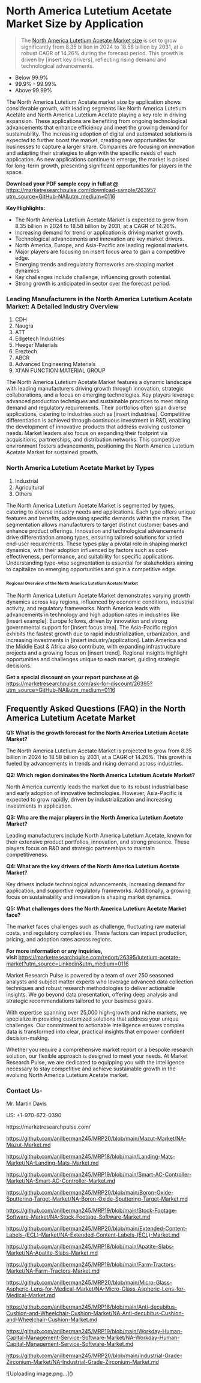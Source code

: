 <h1>North America Lutetium Acetate Market&nbsp;Size by Application</h1><blockquote><p>The <a href="https://marketresearchpulse.com/download-sample/26395?utm_source=GitHub-NA&amp;utm_medium=0116">North America Lutetium Acetate Market size</a> is set to grow significantly from 8.35 billion in 2024 to 18.58 billion by 2031, at a robust CAGR of 14.26% during the forecast period. This growth is driven by [insert key drivers], reflecting rising demand and technological advancements.</p></blockquote><ul><li>Below 99.9%<li> 99.9% - 99.99%<li> Above 99.99%</li></ul><p>The North America Lutetium Acetate market size by application shows considerable growth, with leading segments like North America Lutetium Acetate and North America Lutetium Acetate playing a key role in driving expansion. These applications are benefiting from ongoing technological advancements that enhance efficiency and meet the growing demand for sustainability. The increasing adoption of digital and automated solutions is expected to further boost the market, creating new opportunities for businesses to capture a larger share. Companies are focusing on innovation and adapting their strategies to align with the specific needs of each application. As new applications continue to emerge, the market is poised for long-term growth, presenting significant opportunities for players in the space.</p><p><strong>Download your PDF sample copy in full at @ </strong><a href="https://marketresearchpulse.com/download-sample/26395?utm_source=GitHub-NA&amp;utm_medium=0116">https://marketresearchpulse.com/download-sample/26395?utm_source=GitHub-NA&amp;utm_medium=0116</a></p><p><strong>Key Highlights: </strong></p><ul><li>The North America Lutetium Acetate Market is expected to grow from 8.35 billion in 2024 to 18.58 billion by 2031, at a CAGR of 14.26%.</li><li>Increasing demand for trend or application is driving market growth.</li><li>Technological advancements and innovation are key market drivers.</li><li>North America, Europe, and Asia-Pacific are leading regional markets.</li><li>Major players are focusing on insert focus area to gain a competitive edge.</li><li>Emerging trends and regulatory frameworks are shaping market dynamics.</li><li>Key challenges include challenge, influencing growth potential.</li><li>Strong growth is anticipated in sector over the forecast period.</li></ul><h3>Leading Manufacturers in the North America Lutetium Acetate Market: A Detailed Industry Overview</h3><ol><li>CDH</li><li>Naugra</li><li>ATT</li><li>Edgetech Industries</li><li>Heeger Materials</li><li>Ereztech</li><li>ABCR</li><li>Advanced Engineering Materials</li><li>XI'AN FUNCTION MATERIAL GROUP</li></ol><div class="flex max-w-full flex-col flex-grow"><div class="min-h-8 text-message flex w-full flex-col items-end gap-2 whitespace-normal break-words [.text-message+&amp;]:mt-5" dir="auto" data-message-author-role="assistant" data-message-id="fd8432e4-4910-450d-b182-61b7bfb0a01f" data-message-model-slug="gpt-4o"><div class="flex w-full flex-col gap-1 empty:hidden first:pt-[3px]"><div class="markdown prose w-full break-words dark:prose-invert light"><p>The North America Lutetium Acetate Market features a dynamic landscape with leading manufacturers driving growth through innovation, strategic collaborations, and a focus on emerging technologies. Key players leverage advanced production techniques and sustainable practices to meet rising demand and regulatory requirements. Their portfolios often span diverse applications, catering to industries such as [insert industries]. Competitive differentiation is achieved through continuous investment in R&amp;D, enabling the development of innovative products that address evolving customer needs. Market leaders also focus on expanding their footprint via acquisitions, partnerships, and distribution networks. This competitive environment fosters advancements, positioning the North America Lutetium Acetate Market for sustained growth.</p></div></div></div></div><h3>North America Lutetium Acetate Market by Types</h3><ol><li>Industrial<li> Agricultural<li> Others</li></ol><div class="flex max-w-full flex-col flex-grow"><div class="min-h-8 text-message flex w-full flex-col items-end gap-2 whitespace-normal break-words [.text-message+&amp;]:mt-5" dir="auto" data-message-author-role="assistant" data-message-id="084470be-0bb7-4664-bddf-5156b4f41249" data-message-model-slug="gpt-4o-mini"><div class="flex w-full flex-col gap-1 empty:hidden first:pt-[3px]"><div class="markdown prose w-full break-words dark:prose-invert light"><p>The North America Lutetium Acetate Market is segmented by types, catering to diverse industry needs and applications. Each type offers unique features and benefits, addressing specific demands within the market. The segmentation allows manufacturers to target distinct customer bases and enhance product offerings. Innovation and technological advancements drive differentiation among types, ensuring tailored solutions for varied end-user requirements. These types play a pivotal role in shaping market dynamics, with their adoption influenced by factors such as cost-effectiveness, performance, and suitability for specific applications. Understanding type-wise segmentation is essential for stakeholders aiming to capitalize on emerging opportunities and gain a competitive edge.</p></div></div></div></div><h3><span style="font-size: 11px;">Regional Overview of the North America Lutetium Acetate Market</span></h3><div class="flex max-w-full flex-col flex-grow"><div class="min-h-8 text-message flex w-full flex-col items-end gap-2 whitespace-normal break-words [.text-message+&amp;]:mt-5" dir="auto" data-message-author-role="assistant" data-message-id="e9038762-ce64-4e30-91c9-9bd413514231" data-message-model-slug="gpt-4o-mini"><div class="flex w-full flex-col gap-1 empty:hidden first:pt-[3px]"><div class="markdown prose w-full break-words dark:prose-invert light"><p>The North America Lutetium Acetate Market demonstrates varying growth dynamics across key regions, influenced by economic conditions, industrial activity, and regulatory frameworks. North America leads with advancements in technology and high adoption rates in industries like [insert example]. Europe follows, driven by innovation and strong governmental support for [insert focus area]. The Asia-Pacific region exhibits the fastest growth due to rapid industrialization, urbanization, and increasing investments in [insert industry/application]. Latin America and the Middle East &amp; Africa also contribute, with expanding infrastructure projects and a growing focus on [insert trend]. Regional insights highlight opportunities and challenges unique to each market, guiding strategic decisions.</p></div></div></div></div><p><strong>Get a special discount on your report purchase at @ </strong><a href="https://marketresearchpulse.com/ask-for-discount/26395?utm_source=GitHub-NA&amp;utm_medium=0116">https://marketresearchpulse.com/ask-for-discount/26395?utm_source=GitHub-NA&amp;utm_medium=0116</a></p><h2>Frequently Asked Questions (FAQ) in the North America Lutetium Acetate Market</h2><p><strong>Q1: What is the growth forecast for the North America Lutetium Acetate Market?</strong></p><p>The North America Lutetium Acetate Market is projected to grow from 8.35 billion in 2024 to 18.58 billion by 2031, at a CAGR of 14.26%. This growth is fueled by advancements in trends and rising demand across industries.</p><p><strong>Q2: Which region dominates the North America Lutetium Acetate Market?</strong></p><p>North America currently leads the market due to its robust industrial base and early adoption of innovative technologies. However, Asia-Pacific is expected to grow rapidly, driven by industrialization and increasing investments in application.</p><p><strong>Q3: Who are the major players in the North America Lutetium Acetate Market?</strong></p><p>Leading manufacturers include North America Lutetium Acetate, known for their extensive product portfolios, innovation, and strong presence. These players focus on R&amp;D and strategic partnerships to maintain competitiveness.</p><p><strong>Q4: What are the key drivers of the North America Lutetium Acetate Market?</strong></p><p>Key drivers include technological advancements, increasing demand for application, and supportive regulatory frameworks. Additionally, a growing focus on sustainability and innovation is shaping market dynamics.</p><p><strong>Q5: What challenges does the North America Lutetium Acetate Market face?</strong></p><p>The market faces challenges such as challenge, fluctuating raw material costs, and regulatory complexities. These factors can impact production, pricing, and adoption rates across regions.</p><p><strong>For more information or any inquiries, visit&nbsp;</strong><a href="https://marketresearchpulse.com/report/26395/lutetium-acetate-market?utm_source=Linkedin&utm_medium=0116">https://marketresearchpulse.com/report/26395/lutetium-acetate-market?utm_source=Linkedin&utm_medium=0116</a></p><p>Market Research Pulse is powered by a team of over 250 seasoned analysts and subject matter experts who leverage advanced data collection techniques and robust research methodologies to deliver actionable insights. We go beyond data presentation, offering deep analysis and strategic recommendations tailored to your business goals.</p><p>With expertise spanning over 25,000 high-growth and niche markets, we specialize in providing customized solutions that address your unique challenges. Our commitment to actionable intelligence ensures complex data is transformed into clear, practical insights that empower confident decision-making.</p><p>Whether you require a comprehensive market report or a bespoke research solution, our flexible approach is designed to meet your needs. At Market Research Pulse, we are dedicated to equipping you with the intelligence necessary to stay competitive and achieve sustainable growth in the evolving North America Lutetium Acetate market.</p><h3><strong>Contact Us-</strong></h3><p>Mr. Martin Davis</p><p>US: +1-970-672-0390</p><p>https://marketresearchpulse.com/</p><p><a href="https://github.com/anilberman245/MRP20/blob/main/Mazut-Market/NA-Mazut-Market.md">https://github.com/anilberman245/MRP20/blob/main/Mazut-Market/NA-Mazut-Market.md</a></p><p><a href="https://github.com/anilberman245/MRP18/blob/main/Landing-Mats-Market/NA-Landing-Mats-Market.md">https://github.com/anilberman245/MRP18/blob/main/Landing-Mats-Market/NA-Landing-Mats-Market.md</a></p><p><a href="https://github.com/anilberman245/MRP19/blob/main/Smart-AC-Controller-Market/NA-Smart-AC-Controller-Market.md">https://github.com/anilberman245/MRP19/blob/main/Smart-AC-Controller-Market/NA-Smart-AC-Controller-Market.md</a></p><p><a href="https://github.com/anilberman245/MRP20/blob/main/Boron-Oxide-Sputtering-Target-Market/NA-Boron-Oxide-Sputtering-Target-Market.md">https://github.com/anilberman245/MRP20/blob/main/Boron-Oxide-Sputtering-Target-Market/NA-Boron-Oxide-Sputtering-Target-Market.md</a></p><p><a href="https://github.com/anilberman245/MRP19/blob/main/Stock-Footage-Software-Market/NA-Stock-Footage-Software-Market.md">https://github.com/anilberman245/MRP19/blob/main/Stock-Footage-Software-Market/NA-Stock-Footage-Software-Market.md</a></p><p><a href="https://github.com/anilberman245/MRP20/blob/main/Extended-Content-Labels-(ECL)-Market/NA-Extended-Content-Labels-(ECL)-Market.md">https://github.com/anilberman245/MRP20/blob/main/Extended-Content-Labels-(ECL)-Market/NA-Extended-Content-Labels-(ECL)-Market.md</a></p><p><a href="https://github.com/anilberman245/MRP18/blob/main/Apatite-Slabs-Market/NA-Apatite-Slabs-Market.md">https://github.com/anilberman245/MRP18/blob/main/Apatite-Slabs-Market/NA-Apatite-Slabs-Market.md</a></p><p><a href="https://github.com/anilberman245/MRP19/blob/main/Farm-Tractors-Market/NA-Farm-Tractors-Market.md">https://github.com/anilberman245/MRP19/blob/main/Farm-Tractors-Market/NA-Farm-Tractors-Market.md</a></p><p><a href="https://github.com/anilberman245/MRP20/blob/main/Micro-Glass-Aspheric-Lens-for-Medical-Market/NA-Micro-Glass-Aspheric-Lens-for-Medical-Market.md">https://github.com/anilberman245/MRP20/blob/main/Micro-Glass-Aspheric-Lens-for-Medical-Market/NA-Micro-Glass-Aspheric-Lens-for-Medical-Market.md</a></p><p><a href="https://github.com/anilberman245/MRP18/blob/main/Anti-decubitus-Cushion-and-Wheelchair-Cushion-Market/NA-Anti-decubitus-Cushion-and-Wheelchair-Cushion-Market.md">https://github.com/anilberman245/MRP18/blob/main/Anti-decubitus-Cushion-and-Wheelchair-Cushion-Market/NA-Anti-decubitus-Cushion-and-Wheelchair-Cushion-Market.md</a></p><p><a href="https://github.com/anilberman245/MRP19/blob/main/Workday-Human-Capital-Management-Service-Software-Market/NA-Workday-Human-Capital-Management-Service-Software-Market.md">https://github.com/anilberman245/MRP19/blob/main/Workday-Human-Capital-Management-Service-Software-Market/NA-Workday-Human-Capital-Management-Service-Software-Market.md</a></p><p><a href="https://github.com/anilberman245/MRP20/blob/main/Industrial-Grade-Zirconium-Market/NA-Industrial-Grade-Zirconium-Market.md">https://github.com/anilberman245/MRP20/blob/main/Industrial-Grade-Zirconium-Market/NA-Industrial-Grade-Zirconium-Market.md</a></p>
![Uploading image.png…]()
